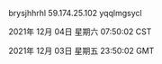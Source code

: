 brysjhhrhl 59.174.25.102 yqqlmgsycl

2021年 12月 04日 星期六 07:50:02 CST

2021年 12月 03日 星期五 23:50:02 GMT
